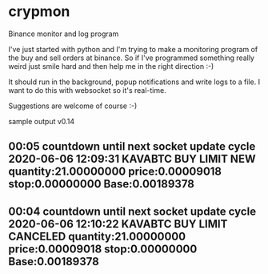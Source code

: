 # crypmon
Binance monitor and log program

I've just started with python and I'm trying to make a monitoring program of the buy and sell orders at binance. 
So if I've programmed something really weird just smile hard and then help me in the right direction :-)


It should run in the background, popup notifications and write logs to a file.
I want to do this with websocket so it's real-time.


Suggestions are welcome of course :-)


sample output v0.14

00:05 countdown until next socket update cycle 2020-06-06 12:09:31 KAVABTC BUY LIMIT NEW quantity:21.00000000 price:0.00009018 stop:0.00000000 Base:0.00189378
--------------------
00:04 countdown until next socket update cycle 2020-06-06 12:10:22 KAVABTC BUY LIMIT CANCELED quantity:21.00000000 price:0.00009018 stop:0.00000000 Base:0.00189378
--------------------
